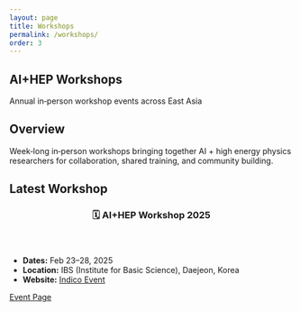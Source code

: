 ```yaml
---
layout: page
title: Workshops
permalink: /workshops/
order: 3
---
```


<section class="hero-section hero-tight">
  <div class="wrapper">
    <h1 class="hero-title">AI+HEP Workshops</h1>
    <p class="hero-subtitle">Annual in‑person workshop events across East Asia</p>
  </div>
</section>

<div class="wrapper">
  <section class="content-section">
    <h2 class="section-title">Overview</h2>
    <p>Week‑long in‑person workshops bringing together AI + high energy physics researchers for collaboration, shared training, and community building.</p>
  </section>

  <section class="content-section">
    <h2 class="section-title">Latest Workshop</h2>
    <div class="simple-card workshop-card">
      <header class="card-head">
        <h3 class="card-title">🗓️ AI+HEP Workshop 2025</h3>
      </header>
      <ul class="meta-list">
        <li><strong>Dates:</strong> Feb 23–28, 2025</li>
        <li><strong>Location:</strong> IBS (Institute for Basic Science), Daejeon, Korea</li>
        <li><strong>Website:</strong> <a href="https://indico.ibs.re.kr/event/789/" target="_blank" rel="noopener">Indico Event</a></li>
      </ul>
      <div class="card-actions">
        <a href="https://indico.ibs.re.kr/event/789/" class="btn btn-outline" target="_blank" rel="noopener">Event Page</a>
      </div>
    </div>
  </section>
</div>
